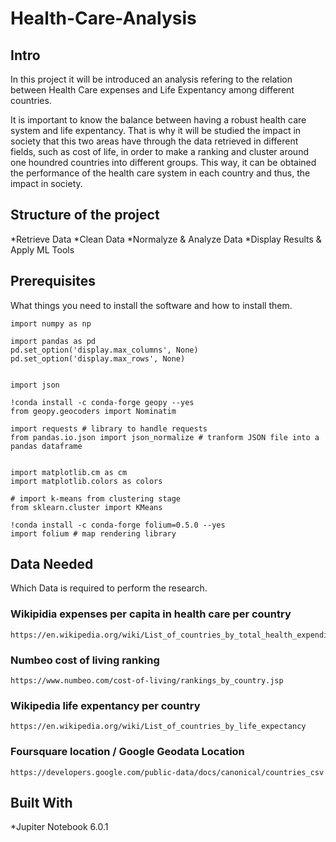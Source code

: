 # Health-Care-Analysis

## Intro

In this project it will be introduced an analysis refering to the relation between Health Care expenses and Life Expentancy among different countries.

It is important to know the balance between having a robust health care system and life expentancy. That is why it will be studied the impact in society that this two areas have through the data retrieved in different fields, such as cost of life, in order to make a ranking and cluster around one houndred countries into different groups. This way, it can be obtained the performance of the health care system in each country and thus, the impact in society.

## Structure of the project

*Retrieve Data
*Clean Data
*Normalyze & Analyze Data
*Display Results & Apply ML Tools

## Prerequisites

What things you need to install the software and how to install them.

```
import numpy as np

import pandas as pd 
pd.set_option('display.max_columns', None)
pd.set_option('display.max_rows', None)


import json 

!conda install -c conda-forge geopy --yes 
from geopy.geocoders import Nominatim 

import requests # library to handle requests
from pandas.io.json import json_normalize # tranform JSON file into a pandas dataframe


import matplotlib.cm as cm
import matplotlib.colors as colors

# import k-means from clustering stage
from sklearn.cluster import KMeans

!conda install -c conda-forge folium=0.5.0 --yes
import folium # map rendering library
```

## Data Needed

Which Data is required to perform the research.

### Wikipidia expenses per capita in health care per country

```
https://en.wikipedia.org/wiki/List_of_countries_by_total_health_expenditure_per_capita
```

### Numbeo cost of living ranking

```
https://www.numbeo.com/cost-of-living/rankings_by_country.jsp
```

### Wikipedia life expentancy per country
```
https://en.wikipedia.org/wiki/List_of_countries_by_life_expectancy
```

### Foursquare location / Google Geodata Location 

```
https://developers.google.com/public-data/docs/canonical/countries_csv
```
## Built With

*Jupiter Notebook 6.0.1




